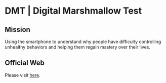 # DMT | Digital Marshmallow Test  

## Mission

Using the smartphone to understand why people have difficulty controlling unhealthy behaviors and helping them regain mastery over their lives.

## Official Web

Please visit [here](http://digitalmarshmallow.org/).
